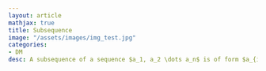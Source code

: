 ```yaml
---
layout: article
mathjax: true
title: Subsequence
image: "/assets/images/img_test.jpg"
categories:
- DM
desc: A subsequence of a sequence $a_1, a_2 \dots a_n$ is of form $a_{i_1}, a_{i_2} \dots a_{i_m}$ where $1 \le i_1 \le i_2 \dots \le i_m \le N$. 

































































































































































































































































































































































 
imagealt: 
---
```


A *subsequence* of a sequence $a_1, a_2 \dots a_n$ is of form $a_{i_1}, a_{i_2} \dots a_{i_m}$ where $1 \le i_1 \le i_2 \dots \le i_m \le N$. 

































































































































































































































































































































































It is obtained from original sequence by taking some of the elements of it in same order and perhaps not including other terms.

A sequence is *strictly increasing* if every term is larger than its previous term.
A sequence is *strictly decreasing* if every term is smaller than its previous term.

### Theorem
Every sequence of $n^2 + 1$ distinct integers contains a subsequence of length $n+1$ that is either strictly increasing or strictly decreasing.
































































































































































































































































































































































